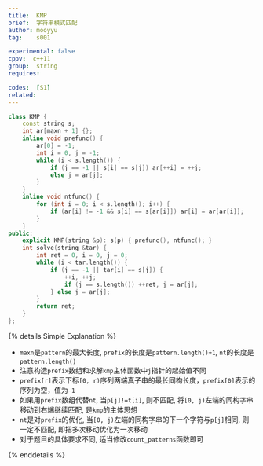 ```yaml
---
title:  KMP
brief:  字符串模式匹配
author: mooyyu
tag:    s001

experimental: false
cppv:  c++11
group:  string
requires: 

codes:  [S1]
related:
---
```


```cpp
class KMP {
	const string s;
	int ar[maxn + 1] {};
	inline void prefunc() {
		ar[0] = -1;
		int i = 0, j = -1;
		while (i < s.length()) {
			if (j == -1 || s[i] == s[j]) ar[++i] = ++j;
			else j = ar[j];
		}
	}
	inline void ntfunc() {
		for (int i = 0; i < s.length(); i++) {
			if (ar[i] != -1 && s[i] == s[ar[i]]) ar[i] = ar[ar[i]];
		}
	}
public:
	explicit KMP(string &p): s(p) { prefunc(), ntfunc(); }
	int solve(string &tar) {
		int ret = 0, i = 0, j = 0;
		while (i < tar.length()) {
			if (j == -1 || tar[i] == s[j]) {
				++i, ++j;
				if (j == s.length()) ++ret, j = ar[j];
			} else j = ar[j];
		}
		return ret;
	}
};
```

{% details Simple Explanation %}

- `maxn`是`pattern`的最大长度, `prefix`的长度是`pattern.length()+1`, `nt`的长度是`pattern.length()`
- 注意构造`prefix`数组和求解`kmp`主体函数中`j`指针的起始值不同
- `prefix[r]`表示下标`[0, r)`序列两端真子串的最长同构长度，`prefix[0]`表示的序列为空，值为`-1`
- 如果用`prefix`数组代替`nt`, 当`p[j]!=t[i]`, 则不匹配, 将`[0, j)`左端的同构字串移动到右端继续匹配, 是`kmp`的主体思想
- `nt`是对`prefix`的优化, 当`[0, j)`左端的同构字串的下一个字符与`p[j]`相同, 则一定不匹配, 即把多次移动优化为一次移动
- 对于题目的具体要求不同, 适当修改`count_patterns`函数即可

{% enddetails %}